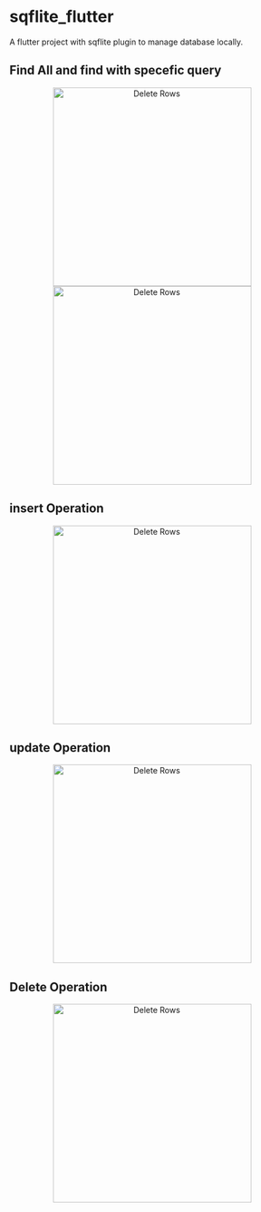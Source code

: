 # sqflite_flutter

A flutter project with sqflite plugin to manage database locally.

## Find All and find with specefic query
<p align="center" padding-right: 6em>
  <img src="https://github.com/amirjadhav/flutter-sqflite-database/blob/master/screenshot/findall.png" width="350" title="Delete Rows">
  <img src="https://github.com/amirjadhav/flutter-sqflite-database/blob/master/screenshot/queryspecific.png" width="350" title="Delete Rows">
</p>


## insert Operation
<p align="center">
  <img src="https://github.com/amirjadhav/flutter-sqflite-database/blob/master/screenshot/insert.png" width="350" title="Delete Rows">
</p>

## update Operation
<p align="center">
  <img src="https://github.com/amirjadhav/flutter-sqflite-database/blob/master/screenshot/update.png" width="350" title="Delete Rows">
</p>

## Delete Operation
<p align="center">
  <img src="https://github.com/amirjadhav/flutter-sqflite-database/blob/master/screenshot/delete.png" width="350" title="Delete Rows">
</p>
